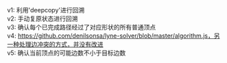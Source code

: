 v1: 利用'deepcopy'进行回溯  
v2: 手动复原状态进行回溯  
v3: 确认每个已完成路径经过了对应形状的所有普通顶点  
v4: https://github.com/denilsonsa/lyne-solver/blob/master/algorithm.js，另一种处理边冲突的方式，并没有改进  
v5: 确认当前顶点的可能边数不小于目标边数  
